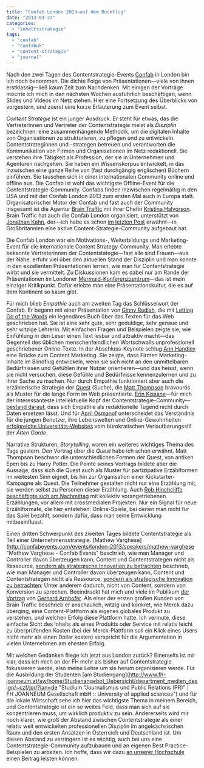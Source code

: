 ```yaml
---
title: "Confab London 2013—auf dem Rückflug"
date: "2013-03-27"
categories: 
  - "inhaltsstrategie"
tags: 
  - "confab"
  - "confabuk"
  - "content-strategie"
  - "journal"
---
```


Nach den zwei Tagen des Contentstrategie-Events [Confab](http://confabevents.com/events/london-2013 "London 2013 - Confab Events") in London bin ich noch benommen. Die dichte Folge von Präsentationen—viele von ihnen erstklassig—ließ kaum Zeit zum Nachdenken. Mit einigen der Vorträge möchte ich mich in den nächsten Wochen ausführlich beschäftigen, wenn Slides und Videos im Netz stehen. Hier eine Fortsetzung des Überblicks von vorgestern, und zuerst eine kurze Erläuterung zum Event selbst.

_Content Strategie_ ist ein junger Ausdruck. Er steht für etwas, das die Vertreterinnen und Vertreter der Contentstrategie meist als _Disziplin_ bezeichnen: eine zusammenhängende Methodik, um die digitalen Inhalte von Organisationen zu strukturieren, zu pflegen und zu entwickeln. Contentstrateginnen und -strategen betreuen und verantworten die Kommunikation von Firmen und Organisationen im Netz redaktionell. Sie verstehen ihre Tätigkeit als Profession, der sie in Unternehmen und Agenturen nachgehen. Sie haben ein Wissenskorpus entwickelt, in das inzwischen eine ganze Reihe von (fast durchgängig englischen) Büchern einführen. Sie tauschen sich in einer internationalen Community online und offline aus. Die Confab ist wohl das wichtigste Offline-Event für die Contentstrategie-Community. Confabs finden inzwischen regelmäßig in den USA und mit der Confab London 2013 zum ersten Mal auch in Europa statt. Organisatorischer Motor der Confab und fast auch der Community insgesamt ist die Agentur [Brain Traffic](http://braintraffic.com/ "Brain Traffic – Content Strategy") mit ihrer Chefin [Kristina Halvorson](https://twitter.com/halvorson "Kristina Halvorson (halvorson) on Twitter"). Brain Traffic hat auch die Confab London organisiert, unterstützt von [Jonathan Kahn](https://twitter.com/lucidplot "Jonathan Kahn (lucidplot) on Twitter"), der—ich habe es schon [im letzten Post](http://wittenbrink.net/lostandfound/2013/03/confab-london-2013der-erste-tag/ "Confab London 2013—der erste Tag - Lost and Found") erwähnt—in Großbritannien eine aktive Content-Strategie-Community aufgebaut hat.

Die Confab London war ein Motivations-, Weiterbildungs und Marketing-Event für die internationale Content Strategy-Community. Man erlebte bekannte Vertreterinnen der Contentstategie—fast alle sind Frauen—aus der Nähe, erfuhr viel über den aktuellen Stand der Disziplin und man konnte in den exzellenten Präsentationen lernen, wie man für Contentstrategie wirbt und sie vermittelt. Zu Diskussionen kam es dabei nur am Rande der Präsentationen im Londoner [Mermaid-Konferenzzentrum](http://www.the-mermaid.co.uk/ "Home | The Mermaid")—das ist mein einziger Kritikpunkt. Dafür erlebte man eine Präsentationskultur, die es auf dem Kontinent so kaum gibt.

Für mich blieb _Empathie_ auch am zweiten Tag das Schlüsselwort der Confab. Er begann mit einer Präsentation von [Ginny Redish](http://www.redish.net/about-ginny "About Ginny - Redish and Associates"), die mit [Letting Go of the Words](http://www.amazon.de/Letting-Go-Words-Interactive-Technologies/dp/0123694868 "Letting Go of the Words: Writing Web Content That Works (Morgan Kaufmann Series in Interactive Technologies): Amazon.de: Janice Redish: Englische Bücher") ein legendäres Buch über das Texten für das Web geschrieben hat. Sie ist eine sehr gute, sehr geduldige, sehr genaue und sehr witzige Lehrerin. Mit einfachen Fragen und Beispielen zeigte sie, wie Einfühlung in den Leser einen Text lesbar und attraktiv macht—das Gegenteil des üblichen menschenfeindlichen Wortschwalls unprofessionell geschriebener Online-Texte. In der Abschluss-Keynote schlug [Ann Handley](http://confabevents.com/events/london-2013/speakers/ann-handley "Ann Handley - Confab Events") eine Brücke zum Content Marketing. Sie zeigte, dass Firmen Marketing-Inhalte im Blindflug entwickeln, wenn sie sich nicht an den unmittelbaren Bedürfnissen und Gefühlen ihrer Nutzer orientieren—und das heisst, wenn sie nicht versuchen, diese Gefühle und Bedürfnisse kennenzulernen und zu ihrer Sache zu machen. Nur durch Empathie funktioniert aber auch die erzählerische Strategie der [Quest](http://confabevents.com/events/london-2013/programme/the-art-of-the-quest-how-your-mission-drives-your-content "The Art of the Quest: How Your Mission Drives Your Content - Confab Events") (Suche), die [Matt Thompson](http://www.mthomps.com/ "Matt Thompson - mthomps.com") bravourös als Muster für die lange Form im Web präsentierte. [Erin Kissane](http://incisive.nu/ "Incisive.nu - Content, Publishing, Editorial")—für mich der interessanteste intellektuelle Kopf der Contentstrategie-Community—[bestand darauf](http://confabevents.com/events/london-2013/programme/the-editor-behind-the-curtain "The Editor Behind the Curtain - Confab Events"), dass sich Empathie als redaktionelle Tugend nicht durch Daten ersetzen lässt. Und für [April Osmanof](https://twitter.com/aprilosmanof "April Osmanof (aprilosmanof) on Twitter") unterscheidet das Verständnis für die jungen Benutzer, ihre Lebenswelten und Online-Gewohnheiten [erfolgreiche Universitäts-Websites](http://confabevents.com/events/london-2013/programme/overcoming-content-hurdles-in-higher-education "Overcoming Content Hurdles in Higher Education - Confab Events") vom bürokratischen Verlautbarungsstil der _Alten Garde_.

Narrative Strukturen, _Storytelling_, waren ein weiteres wichtiges Thema des Tags gestern. Den Vortrag über die _Quest_ habe ich schon erwähnt. Matt Thompson beschwor die unterschiedlichen Formen der Quest, von antiken Epen bis zu Harry Potter. Die Pointe seines Vortrags bildete aber die Aussage, dass sich die Quest auch als Muster für partizipative Erzählformen im weitesten Sinn eignet, bis hin zur Organisation einer Kickstarter-Kampagne als Quest. Die Teilnehmer gestalten nicht nur eine Erzählung mit, sie werden selbst zu Personen dieser Erzählung. Auch [Rob Hinchcliffe](http://www.robhinchcliffe.co.uk/ "Rob Hinchcliffe - The personal blog of Rob Hinchcliffe") [beschäftigte sich am Nachmittag](http://confabevents.com/events/london-2013/programme/created-by-everyone-published-everywhere "Created by Everyone, Published Everywhere: How Communities Can Shape Your Content - Confab Events") mit kollektiv vorangetriebenen Erzählungen, vor allem mit crossmedialen Projekten. Nur ein Signal für neue Erzählformate, die hier entstehen: Online-Spiele, bei denen man nicht für das Spiel bezahlt, sondern dafür, dass man seine Entwicklung mitbeeinflusst.

Einen dritten Schwerpunkt des zweiten Tages bildete Contentstrategie als Teil einer Unternehmensstrategie. [Mathew Varghese](http://confabevents.com/events/london-2013/speakers/mathew-varghese "Mathew Varghese - Confab Events" beschrieb, wie man Manager und Controller davon überzeugen kann, Content und Contentstrategen nicht als Ressource, [sondern als strategische Innovation zu betrachten](http://confabevents.com/events/london-2013/programme/getting-executive-sponsors-for-your-content-strategy-initiatives "Getting Executive Sponsors for Your Content Strategy Initiatives - Confab Events") beschrieb, wie man Manager und Controller davon überzeugen kann, Content und Contentstrategen nicht als Ressource, [sondern als strategische Innovation zu betrachten](http://confabevents.com/events/london-2013/programme/getting-executive-sponsors-for-your-content-strategy-initiatives "Getting Executive Sponsors for Your Content Strategy Initiatives - Confab Events"): Unter anderem dadurch, nicht von Content, sondern von Konversion zu sprechen. Beeindruckt hat mich und viele im Publikum [der Vortrag](http://confabevents.com/events/london-2013/programme/think-bigger-turning-content-strategy-into-a-company-value "Think Big(ger): Turning Content Strategy Into a Company Value - Confab Events") von [Gerhard Arnhofer](https://twitter.com/arnhofer "Gerhard Arnhofer (arnhofer) on Twitter"). Als einer der ersten großen Kunden von Brain Traffic beschrieb er anschaulich, witzig und konkret, wie Merck dazu überging, eine Content-Plattform als eigenes globales Produkt zu verstehen, und welchen Erfolg diese Plattform hatte. Ich vermute, diese einfache Sicht des Inhalts als eines Produkts oder Service mit relativ leicht zu überprüfenden Kosten (bei der Merck-Plattform soll ein Klick eines Users nicht mehr als einen Dollar kosten) verspricht für die Argumentation in vielen Unternehmen am ehesten Erfolg.

Mit welchen Gedanken fliege ich jetzt aus London zurück? Einerseits ist mir klar, dass ich mich an der FH mehr als bisher auf Contentstrategie fokussieren werde, also meine Lehre um sie herum organisieren werde. Für die Ausbildung der Studenten [am Studiengang](http://www.fh-joanneum.at/aw/home/Studienangebot_Uebersicht/department_medien_design/~czf/jpr/?lan=de "Studium "Journalismus und Public Relations (PR)" |  FH JOANNEUM Gesellschaft mbH :: University of applied sciences") und für die lokale Wirtschaft sehe ich hier das wichtigste Thema in meinem Bereich, und Contentstrategie ist ein so weites Feld, dass man sich auf sie konzentrieren muss, um wirklich produktiv zu sein. Andererseits wird mir noch klarer, wie groß der Abstand zwischen Contentstrategie als einer relativ weit entwickelten professionellen Disziplin im angelsächsischen Raum und den ersten Ansätzen in Österreich und Deutschland ist. Um diesen Abstand zu verringern ist es wichtig, auch bei uns eine Contentstrategie-Community aufzubauen und an eigenen Best Practice-Beispielen zu arbeiten. Ich hoffe, dass wir dazu [an unserer Hochschule](http://www.fh-joanneum.at/aw/~a/home/?lan=de "Studieren an der FH JOANNEUM |  FH JOANNEUM Gesellschaft mbH :: University of applied sciences") einen Beitrag leisten können.

